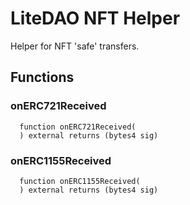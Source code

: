 # LiteDAO NFT Helper
Helper for NFT 'safe' transfers.


## Functions
### onERC721Received
```solidity
  function onERC721Received(
  ) external returns (bytes4 sig)
```




### onERC1155Received
```solidity
  function onERC1155Received(
  ) external returns (bytes4 sig)
```




